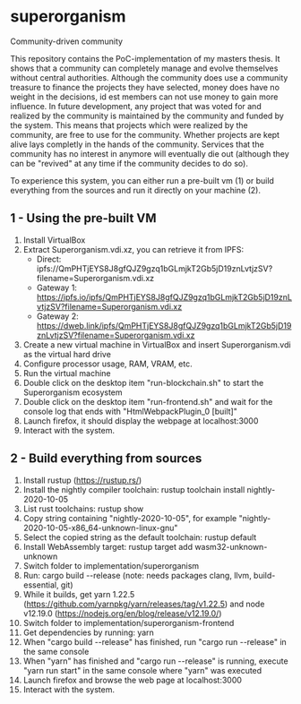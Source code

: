 # superorganism
Community-driven community

This repository contains the PoC-implementation of my masters thesis. It shows that a community can completely manage and evolve themselves without central
authorities. Although the community does use a community treasure to finance the projects they have selected, money does have no weight in the decisions,
id est members can not use money to gain more influence. In future development, any project that was voted for and realized by the community is maintained
by the community and funded by the system. This means that projects which were realized by the community, are free to use for the community. Whether projects
are kept alive lays completly in the hands of the community. Services that the community has no interest in anymore will eventually die out (although they can
be "revived" at any time if the community decides to do so).

To experience this system, you can either run a pre-built vm (1) or build everything from the sources and run it directly on your machine (2).

1 - Using the pre-built VM
--------------------------
1) Install VirtualBox
2) Extract Superorganism.vdi.xz, you can retrieve it from IPFS:
   - Direct: ipfs://QmPHTjEYS8J8gfQJZ9gzq1bGLmjkT2Gb5jD19znLvtjzSV?filename=Superorganism.vdi.xz
   - Gateway 1: https://ipfs.io/ipfs/QmPHTjEYS8J8gfQJZ9gzq1bGLmjkT2Gb5jD19znLvtjzSV?filename=Superorganism.vdi.xz
   - Gateway 2: https://dweb.link/ipfs/QmPHTjEYS8J8gfQJZ9gzq1bGLmjkT2Gb5jD19znLvtjzSV?filename=Superorganism.vdi.xz
3) Create a new virtual machine in VirtualBox and insert Superorganism.vdi as the virtual hard drive
4) Configure processor usage, RAM, VRAM, etc.
5) Run the virtual machine
6) Double click on the desktop item "run-blockchain.sh" to start the Superorganism ecosystem
7) Double click on the desktop item "run-frontend.sh" and wait for the console log that ends with "HtmlWebpackPlugin_0 [built]"
8) Launch firefox, it should display the webpage at localhost:3000
9) Interact with the system.

2 - Build everything from sources
---------------------------------
1) Install rustup (https://rustup.rs/)
2) Install the nightly compiler toolchain: rustup toolchain install nightly-2020-10-05
3) List rust toolchains: rustup show
4) Copy string containing "nightly-2020-10-05", for example "nightly-2020-10-05-x86_64-unknown-linux-gnu"
5) Select the copied string as the default toolchain: rustup default <copied toolchain string>
6) Install WebAssembly target: rustup target add wasm32-unknown-unknown
7) Switch folder to implementation/superorganism
8) Run: cargo build --release (note: needs packages clang, llvm, build-essential, git)
9) While it builds, get yarn 1.22.5 (https://github.com/yarnpkg/yarn/releases/tag/v1.22.5) and node v12.19.0 (https://nodejs.org/en/blog/release/v12.19.0/)
10) Switch folder to implementation/superorganism-frontend
11) Get dependencies by running: yarn
12) When "cargo build --release" has finished, run "cargo run --release" in the same console
13) When "yarn" has finished and "cargo run --release" is running, execute "yarn run start" in the same console where "yarn" was executed
14) Launch firefox and browse the web page at localhost:3000
15) Interact with the system.
